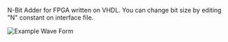 N-Bit Adder for FPGA written on VHDL.
You can change bit size by editing "N" constant on interface file.

![Example Wave Form](https://imgur.com/hGt93HR)